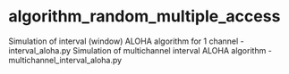 # algorithm_random_multiple_access
Simulation of interval (window) ALOHA algorithm for 1 channel - interval_aloha.py
Simulation of multichannel interval ALOHA algorithm - multichannel_interval_aloha.py
